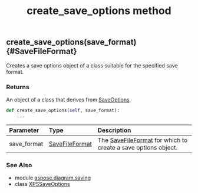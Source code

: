 ﻿---
title: create_save_options method
second_title: Aspose.Diagram for Python via .NET API References
description: 
type: docs
weight: 20
url: /python-net/aspose.diagram.saving/xpssaveoptions/create_save_options/
is_root: false
---

## create_save_options(save_format) {#SaveFileFormat}

Creates a save options object of a class suitable for the specified save format.

### Returns 


An object of a class that derives from [SaveOptions](/diagram/python-net/aspose.diagram.saving/saveoptions).


```python
def create_save_options(self, save_format):
    ...
```


| Parameter | Type | Description |
| :- | :- | :- |
| save_format | [SaveFileFormat](/diagram/python-net/aspose.diagram/savefileformat) | The [SaveFileFormat](/diagram/python-net/aspose.diagram/savefileformat) for which to create a save options object. |



### See Also
* module [aspose.diagram.saving](../../)
* class [XPSSaveOptions](/diagram/python-net/aspose.diagram.saving/xpssaveoptions)
